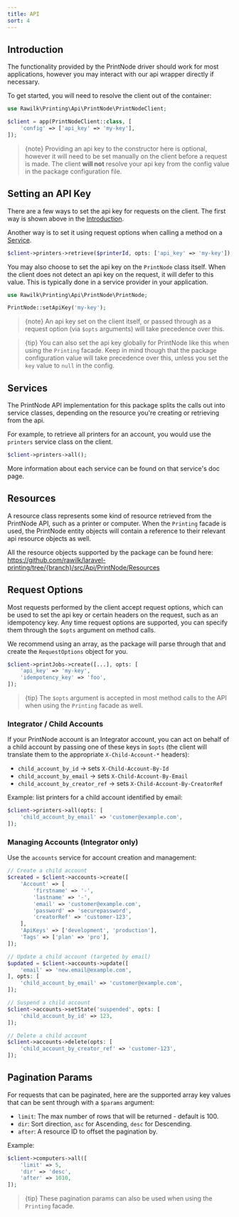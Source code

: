 ```yaml
---
title: API
sort: 4
---
```


## Introduction

The functionality provided by the PrintNode driver should work for most applications, however you may interact with our api wrapper directly if necessary.

To get started, you will need to resolve the client out of the container:

```php
use Rawilk\Printing\Api\PrintNode\PrintNodeClient;

$client = app(PrintNodeClient::class, [
    'config' => ['api_key' => 'my-key'],
]);
```

> {note} Providing an api key to the constructor here is optional, however it will need to be set manually on the client before a request is made. The client **will not** resolve your api key from the config value in the package configuration file.

## Setting an API Key

There are a few ways to set the api key for requests on the client. The first way is shown above in the [Introduction](#user-content-introduction).

Another way is to set it using request options when calling a method on a [Service](#user-content-services).

```php
$client->printers->retrieve($printerId, opts: ['api_key' => 'my-key']);
```

You may also choose to set the api key on the `PrintNode` class itself. When the client does not detect an api key on the request, it will defer to this value. This is typically done in a service provider in your application.

```php
use Rawilk\Printing\Api\PrintNode\PrintNode;

PrintNode::setApiKey('my-key');
```

> {note} An api key set on the client itself, or passed through as a request option (via `$opts` arguments) will take precedence over this.

> {tip} You can also set the api key globally for PrintNode like this when using the `Printing` facade. Keep in mind though that the package configuration value will take precedence over this, unless you set the `key` value to `null` in the config.

## Services

The PrintNode API implementation for this package splits the calls out into service classes, depending on the resource you're creating or retrieving from the api.

For example, to retrieve all printers for an account, you would use the `printers` service class on the client.

```php
$client->printers->all();
```

More information about each service can be found on that service's doc page.

## Resources

A resource class represents some kind of resource retrieved from the PrintNode API, such as a printer or computer. When the `Printing` facade is used, the PrintNode entity objects will contain a reference to their relevant api resource objects as well.

All the resource objects supported by the package can be found here: https://github.com/rawilk/laravel-printing/tree/{branch}/src/Api/PrintNode/Resources

## Request Options

Most requests performed by the client accept request options, which can be used to set the api key or certain headers on the request, such as an idempotency key. Any time request options are supported, you can specify them through the `$opts` argument on method calls.

We recommend using an array, as the package will parse through that and create the `RequestOptions` object for you.

```php
$client->printJobs->create([...], opts: [
    'api_key' => 'my-key',
    'idempotency_key' => 'foo',
]);
```

> {tip} The `$opts` argument is accepted in most method calls to the API when using the `Printing` facade as well.

### Integrator / Child Accounts

If your PrintNode account is an Integrator account, you can act on behalf of a child account by passing one of these keys in `$opts` (the client will translate them to the appropriate `X-Child-Account-*` headers):

- `child_account_by_id` → sets `X-Child-Account-By-Id`
- `child_account_by_email` → sets `X-Child-Account-By-Email`
- `child_account_by_creator_ref` → sets `X-Child-Account-By-CreatorRef`

Example: list printers for a child account identified by email:

```php
$client->printers->all(opts: [
    'child_account_by_email' => 'customer@example.com',
]);
```

### Managing Accounts (Integrator only)

Use the `accounts` service for account creation and management:

```php
// Create a child account
$created = $client->accounts->create([
    'Account' => [
        'firstname' => '-',
        'lastname' => '-',
        'email' => 'customer@example.com',
        'password' => 'securepassword',
        'creatorRef' => 'customer-123',
    ],
    'ApiKeys' => ['development', 'production'],
    'Tags' => ['plan' => 'pro'],
]);

// Update a child account (targeted by email)
$updated = $client->accounts->update([
    'email' => 'new.email@example.com',
], opts: [
    'child_account_by_email' => 'customer@example.com',
]);

// Suspend a child account
$client->accounts->setState('suspended', opts: [
    'child_account_by_id' => 123,
]);

// Delete a child account
$client->accounts->delete(opts: [
    'child_account_by_creator_ref' => 'customer-123',
]);
```

## Pagination Params

For requests that can be paginated, here are the supported array key values that can be sent through with a `$params` argument:

- `limit`: The max number of rows that will be returned - default is 100.
- `dir`: Sort direction, `asc` for Ascending, `desc` for Descending.
- `after`: A resource ID to offset the pagination by.

Example:

```php
$client->computers->all([
    'limit' => 5,
    'dir' => 'desc',
    'after' => 1010,
]);
```

> {tip} These pagination params can also be used when using the `Printing` facade.
